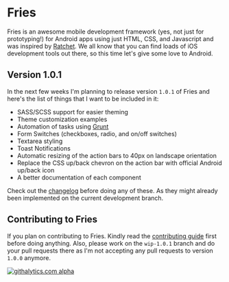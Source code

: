 # Fries

Fries is an awesome mobile development framework (yes, not just for prototyping!) 
for Android apps using just HTML, CSS, and Javascript and was inspired by [Ratchet].
We all know that you can find loads of iOS development tools out there, 
so this time let's give some love to Android.


## Version 1.0.1

In the next few weeks I'm planning to release version `1.0.1` of Fries and here's the list
of things that I want to be included in it:

* SASS/SCSS support for easier theming
* Theme customization examples
* Automation of tasks using [Grunt]
* Form Switches (checkboxes, radio, and on/off switches)
* Textarea styling
* Toast Notifications
* Automatic resizing of the action bars to 40px on landscape orientation
* Replace the CSS up/back chevron on the action bar with official Android up/back icon
* A better documentation of each component

Check out the [changelog] before doing any of these. As they might already been implemented on
the current development branch.


## Contributing to Fries

If you plan on contributing to Fries. Kindly read the [contributing guide] first before doing anything.
Also, please work on the `wip-1.0.1` branch and do your pull requests there as I'm not accepting any
pull requests to version `1.0.0` anymore.


[Ratchet]: http://maker.github.io/ratchet
[Jaune Sarmiento]: http://jaunesarmiento.me
[demo project]: https://github.com/jaunesarmiento/HelloFries
[changelog]: https://github.com/jaunesarmiento/fries/blob/wip-1.0.1/changelog.txt
[Grunt]: http://gruntjs.com/
[Contributing guide]: https://github.com/jaunesarmiento/fries/wiki/Contributing-to-Fries

[![githalytics.com alpha](https://cruel-carlota.pagodabox.com/5442e4f5cc5951efb12361a41734c6d5 "githalytics.com")](http://githalytics.com/jaunesarmiento/fries)